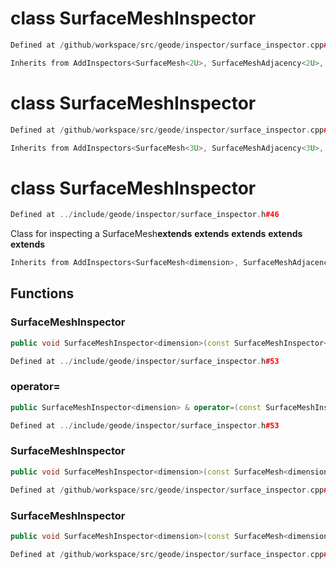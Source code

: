 # class SurfaceMeshInspector

```cpp
Defined at /github/workspace/src/geode/inspector/surface_inspector.cpp#72
```

```cpp
Inherits from AddInspectors<SurfaceMesh<2U>, SurfaceMeshAdjacency<2U>, SurfaceMeshColocation<2U>, SurfaceMeshDegeneration<2U>, SurfaceMeshEdgeManifold<2U>, SurfaceMeshVertexManifold<2U> >
```



# class SurfaceMeshInspector

```cpp
Defined at /github/workspace/src/geode/inspector/surface_inspector.cpp#73
```

```cpp
Inherits from AddInspectors<SurfaceMesh<3U>, SurfaceMeshAdjacency<3U>, SurfaceMeshColocation<3U>, SurfaceMeshDegeneration<3U>, SurfaceMeshEdgeManifold<3U>, SurfaceMeshVertexManifold<3U> >
```



# class SurfaceMeshInspector

```cpp
Defined at ../include/geode/inspector/surface_inspector.h#46
```

 Class for inspecting a SurfaceMesh**extends** **extends** **extends** **extends** **extends** 



```cpp
Inherits from AddInspectors<SurfaceMesh<dimension>, SurfaceMeshAdjacency<dimension>, SurfaceMeshColocation<dimension>, SurfaceMeshDegeneration<dimension>, SurfaceMeshEdgeManifold<dimension>, SurfaceMeshVertexManifold<dimension> >
```



## Functions

### SurfaceMeshInspector

```cpp
public void SurfaceMeshInspector<dimension>(const SurfaceMeshInspector<dimension> & )
```

```cpp
Defined at ../include/geode/inspector/surface_inspector.h#53
```

### operator=

```cpp
public SurfaceMeshInspector<dimension> & operator=(const SurfaceMeshInspector<dimension> & )
```

```cpp
Defined at ../include/geode/inspector/surface_inspector.h#53
```

### SurfaceMeshInspector

```cpp
public void SurfaceMeshInspector<dimension>(const SurfaceMesh<dimension> & mesh)
```

```cpp
Defined at /github/workspace/src/geode/inspector/surface_inspector.cpp#30
```

### SurfaceMeshInspector

```cpp
public void SurfaceMeshInspector<dimension>(const SurfaceMesh<dimension> & mesh, bool verbose)
```

```cpp
Defined at /github/workspace/src/geode/inspector/surface_inspector.cpp#42
```



